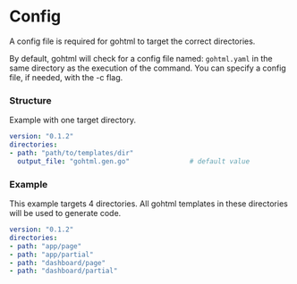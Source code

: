# Config
A config file is required for gohtml to target the correct directories.

By default, gohtml will check for a config file named: `gohtml.yaml` in the same directory as the execution of the command.
You can specify a config file, if needed, with the -c flag. 

### Structure
Example with one target directory.
```yaml
version: "0.1.2"
directories:
- path: "path/to/templates/dir"
  output_file: "gohtml.gen.go"               # default value
```

### Example
This example targets 4 directories. All gohtml templates in these directories will be used to generate code.
```yaml
version: "0.1.2"
directories:
- path: "app/page"
- path: "app/partial"
- path: "dashboard/page"
- path: "dashboard/partial"
```
